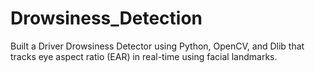 # Drowsiness_Detection
Built a Driver Drowsiness Detector using Python, OpenCV, and Dlib that tracks eye aspect ratio (EAR) in real-time using facial landmarks. 

